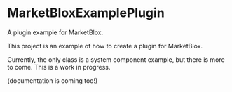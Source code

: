MarketBloxExamplePlugin
=======================

A plugin example for MarketBlox.

This project is an example of how to create a plugin for MarketBlox.

Currently, the only class is a system component example, but there is more to come.  This is a work in progress.

(documentation is coming too!)
